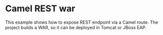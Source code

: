 # Camel REST war

This example shows how to expose REST endpoint via a Camel route. The project builds a WAR, so it can be deployed in Tomcat or JBoss EAP.
